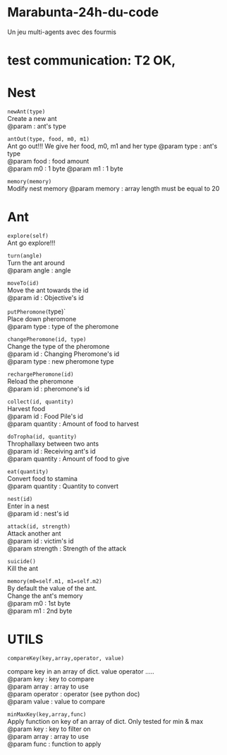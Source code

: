# Marabunta-24h-du-code
Un jeu multi-agents avec des fourmis
# test communication: T2 OK,


# Nest


`newAnt(type)`  
Create a new ant  
@param : ant's type   

`antOut(type, food, m0, m1)`  
Ant go out!!! We give her food, m0, m1 and her type
@param type : ant's type  
@param food : food amount  
@param m0 : 1 byte
@param m1 : 1 byte  

`memory(memory)`  
Modify nest memory 
@param memory : array length must be equal to 20     


# Ant  

`explore(self)`  
Ant go explore!!!  

`turn(angle)`   
Turn the ant around  
@param angle : angle  

`moveTo(id)`  
Move the ant towards the id   
@param id : Objective's id   


`putPheromone(`type)`  
Place down pheromone  
@param type : type of the pheromone  

`changePheromone(id, type)`  
Change the type of the pheromone  
@param id : Changing Pheromone's id  
@param type :  new pheromone type  


`rechargePheromone(id)`  
Reload the pheromone  
@param id : pheromone's id   

`collect(id, quantity)`  
Harvest food  
@param id : Food Pile's id  
@param quantity : Amount of food to harvest  

`doTropha(id, quantity)`  
Throphallaxy between two ants  
@param id : Receiving ant's id  
@param quantity :  Amount of food to give  


`eat(quantity)`  
Convert food to stamina  
@param quantity :  Quantity to convert  

`nest(id)`  
Enter in a nest  
@param id : nest's id  
	
`attack(id, strength)`  
Attack another ant  
@param id : victim's id  
@param strength : Strength of the attack


`suicide()`  
Kill the ant  
	
`memory(m0=self.m1, m1=self.m2)`  
By default the value of the ant.  
Change the ant's memory  
@param m0 : 1st byte  
@param m1 : 2nd byte  

# UTILS  

`compareKey(key,array,operator, value)`  

compare key in an array of dict. value operator .....  
@param key : key to compare  
@param array : array to use  
@param operator : operator (see python doc)  
@param value : value to compare  


	
`minMaxKey(key,array,func)`  
Apply function on key of an array of dict. Only tested for min & max  
@param key : key to filter on  
@param array : array to use  
@param func : function to apply  

